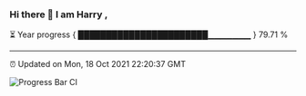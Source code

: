 ### Hi there 👋 I am Harry , 

⏳ Year progress { ███████████████████████▁▁▁▁▁▁▁ } 79.71 %

---

⏰ Updated on Mon, 18 Oct 2021 22:20:37 GMT

![Progress Bar CI](https://github.com/duykhang68/duykhang68/workflows/Progress%20Bar%20CI/badge.svg)
